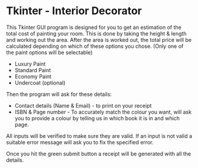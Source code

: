 # Tkinter - Interior Decorator

This Tkinter GUI program is designed for you to get an estimation of the total cost of painting your room.
This is done by taking the height & length and working out the area.
After the area is worked out, the total price will be calculated depending on which of these options you chose. (Only one of the paint options will be selectable)

* Luxury Paint
* Standard Paint
* Economy Paint
* Undercoat (optional)

Then the program will ask for these details:
* Contact details (Name & Email) - to print on your receipt 
* ISBN & Page number - To accurately match the colour you want, will ask you to provide a colour by telling us in which book it is in and which page. 

All inputs will be verified to make sure they are valid. If an input is not valid a suitable error message will ask you to fix the specified error.

Once you hit the green submit button a receipt will be generated with all the details.
